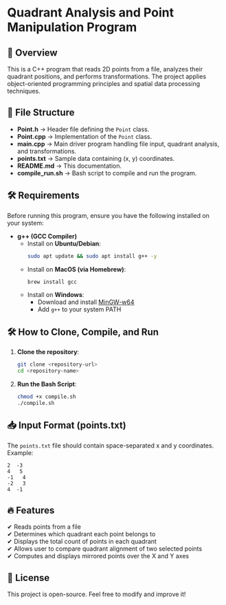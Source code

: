 # Quadrant Analysis and Point Manipulation Program

## 📌 Overview

This is a C++ program that reads 2D points from a file, analyzes their quadrant positions, and performs transformations. The project applies object-oriented programming principles and spatial data processing techniques.

## 📂 File Structure

- **Point.h** → Header file defining the `Point` class.
- **Point.cpp** → Implementation of the `Point` class.
- **main.cpp** → Main driver program handling file input, quadrant analysis, and transformations.
- **points.txt** → Sample data containing (x, y) coordinates.
- **README.md** → This documentation.
- **compile_run.sh** → Bash script to compile and run the program.

## 🛠️ Requirements
Before running this program, ensure you have the following installed on your system:

- **g++ (GCC Compiler)**
  - Install on **Ubuntu/Debian**:
    ```sh
    sudo apt update && sudo apt install g++ -y
    ```
  - Install on **MacOS (via Homebrew)**:
    ```sh
    brew install gcc
    ```
  - Install on **Windows**:
    - Download and install [MinGW-w64](https://www.mingw-w64.org/)
    - Add `g++` to your system PATH

## 🛠️ How to Clone, Compile, and Run

1. **Clone the repository**:
   ```sh
   git clone <repository-url>
   cd <repository-name>
   ```

2. **Run the Bash Script**:
   ```sh
   chmod +x compile.sh
   ./compile.sh
   ```

## 📥 Input Format (points.txt)

The `points.txt` file should contain space-separated x and y coordinates. Example:
```
2  -3
4   5
-1   4
-2   3
4  -1
```

## 🔥 Features

✔ Reads points from a file  
✔ Determines which quadrant each point belongs to  
✔ Displays the total count of points in each quadrant  
✔ Allows user to compare quadrant alignment of two selected points  
✔ Computes and displays mirrored points over the X and Y axes  

## 📜 License

This project is open-source. Feel free to modify and improve it!
